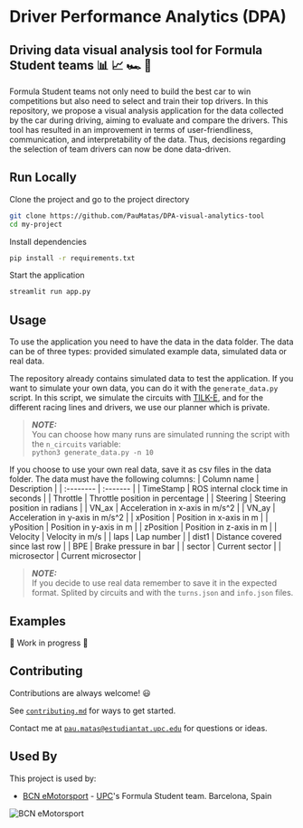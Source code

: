 # Driver Performance Analytics (DPA)
## Driving data visual analysis tool for Formula Student teams :bar_chart: :chart_with_upwards_trend: :racing_car: :checkered_flag:

Formula Student teams not only need to build the best car to win competitions but also need to select and train their top drivers. In this repository, we propose a visual analysis application for the data collected by the car during driving, aiming to evaluate and compare the drivers. This tool has resulted in an improvement in terms of user-friendliness, communication, and interpretability of the data. Thus, decisions regarding the selection of team drivers can now be done data-driven.


## Run Locally

Clone the project and go to the project directory

```bash
git clone https://github.com/PauMatas/DPA-visual-analytics-tool
cd my-project
```

Install dependencies

```bash
pip install -r requirements.txt
```

Start the application

```bash
streamlit run app.py
```


## Usage

To use the application you need to have the data in the data folder. The data can be of three types: provided simulated example data, simulated data or real data.

The repository already contains simulated data to test the application. If you want to simulate your own data, you can do it with the `generate_data.py` script. In this script, we simulate the circuits with [TILK-E](https://github.com/puigde/TILKE), and for the different racing lines and drivers, we use our planner which is private.

> **_NOTE:_**   
You can choose how many runs are simulated running the script with the `n_circuits` variable:   
    ```
    python3 generate_data.py -n 10
    ```

If you choose to use your own real data, save it as csv files in the data folder. The data must have the following columns:
| Column name | Description |
| :-------- | :------- |
| TimeStamp | ROS internal clock time in seconds |
| Throttle | Throttle position in percentage |
| Steering | Steering position in radians |
| VN_ax | Acceleration in x-axis in m/s^2 |
| VN_ay | Acceleration in y-axis in m/s^2 |
| xPosition | Position in x-axis in m |
| yPosition | Position in y-axis in m |
| zPosition | Position in z-axis in m |
| Velocity | Velocity in m/s |
| laps | Lap number |
| dist1 | Distance covered since last row |
| BPE | Brake pressure in bar |
| sector | Current sector |
| microsector | Current microsector |

> **_NOTE:_**   
If you decide to use real data remember to save it in the expected format. Splited by circuits and with the `turns.json` and `info.json` files.

## Examples

:construction: Work in progress :construction:


## Contributing

Contributions are always welcome! :smiley:

See [`contributing.md`](contributing.md) for ways to get started.

Contact me at [`pau.matas@estudiantat.upc.edu`](mailto:pau.matas@estudiantat.upc.edu) for questions or ideas.


## Used By

This project is used by:

- [BCN eMotorsport](https://bcnemotorsport.upc.edu/) - [UPC](https://www.upc.edu/en)'s Formula Student team. Barcelona, Spain

![BCN eMotorsport](https://bcnemotorsport.upc.edu/home/themes/eMotorsport/assets/images/LogoBCNazul.png)



